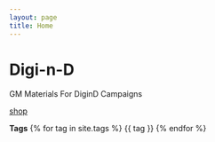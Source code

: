 ```yaml
---
layout: page
title: Home
---
```


# Digi-n-D
GM Materials For DiginD Campaigns

[shop](locations/aubreys-peculiarities-shoppe.md)

**Tags**
{% for tag in site.tags %}
    {{ tag }}
{% endfor %}

